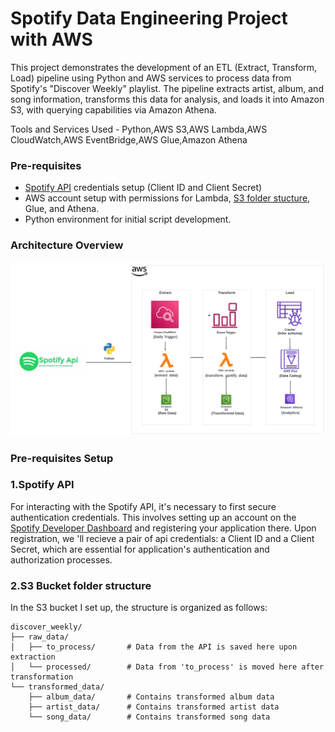 # Spotify Data Engineering Project with AWS

This project demonstrates the development of an ETL (Extract, Transform, Load) pipeline using Python and AWS services to process data from Spotify's "Discover Weekly" playlist. The pipeline extracts artist, album, and song information, transforms this data for analysis, and loads it into Amazon S3, with querying capabilities via Amazon Athena.

Tools and Services Used - Python,AWS S3,AWS Lambda,AWS CloudWatch,AWS EventBridge,AWS Glue,Amazon Athena

### Pre-requisites

- [Spotify API](#1spotify-api) credentials setup (Client ID and Client Secret)
- AWS account setup with permissions for Lambda, [S3 folder stucture](#2s3-bucket-folder-structure), Glue, and Athena.
- Python environment for initial script development.

### Architecture Overview

![Architecture Diagram](spotify_to_aws_etl/Spotify-AWS-ETL.png)

### Pre-requisites Setup

### 1.Spotify API

For interacting with the Spotify API, it's necessary to first secure authentication credentials. This involves setting up an account on the [Spotify Developer Dashboard](https://developer.spotify.com/dashboard/)
 and registering your application there. Upon registration, we 'll recieve a pair of api credentials: a Client ID and a Client Secret, which are essential for application's authentication and authorization processes.


### 2.S3 Bucket folder structure

In the S3 bucket I set up, the structure is organized as follows:
```
discover_weekly/
├── raw_data/
│   ├── to_process/       # Data from the API is saved here upon extraction
│   └── processed/        # Data from 'to_process' is moved here after transformation
└── transformed_data/
    ├── album_data/       # Contains transformed album data
    ├── artist_data/      # Contains transformed artist data
    └── song_data/        # Contains transformed song data


  
